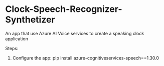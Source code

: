 # Clock-Speech-Recognizer-Synthetizer
An app that use Azure AI Voice services to create a speaking clock application

Steps: 
1. Configure the app:  pip install azure-cognitiveservices-speech==1.30.0

